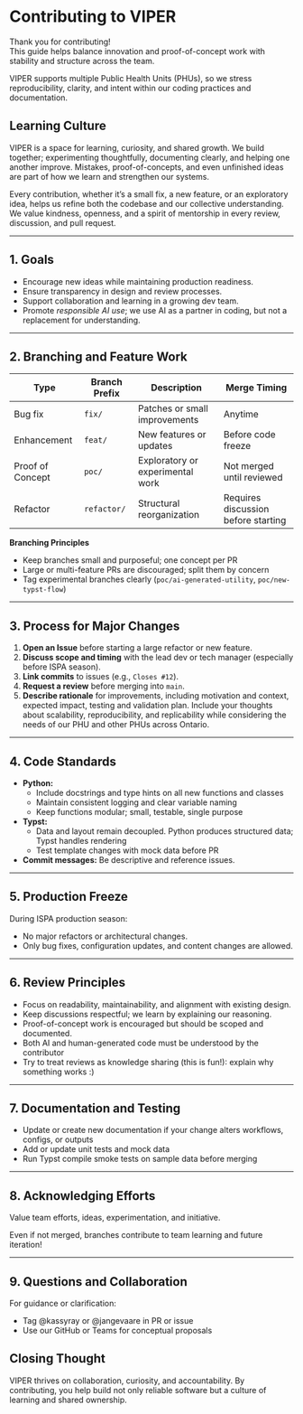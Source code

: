 # Contributing to VIPER

Thank you for contributing!  
This guide helps balance innovation and proof-of-concept work with stability and structure across the team.

VIPER supports multiple Public Health Units (PHUs), so we stress reproducibility, clarity, and intent within our coding practices and documentation. 

## Learning Culture 

VIPER is a space for learning, curiosity, and shared growth.
We build together; experimenting thoughtfully, documenting clearly, and helping one another improve. Mistakes, proof-of-concepts, and even unfinished ideas are part of how we learn and strengthen our systems.

Every contribution, whether it’s a small fix, a new feature, or an exploratory idea, helps us refine both the codebase and our collective understanding. We value kindness, openness, and a spirit of mentorship in every review, discussion, and pull request.

---

## 1. Goals
- Encourage new ideas while maintaining production readiness.
- Ensure transparency in design and review processes.
- Support collaboration and learning in a growing dev team.
- Promote *responsible AI use*; we use AI as a partner in coding, but not a replacement for understanding.

---

## 2. Branching and Feature Work

| Type | Branch Prefix | Description | Merge Timing |
|------|----------------|--------------|---------------|
| Bug fix | `fix/` | Patches or small improvements | Anytime |
| Enhancement | `feat/` | New features or updates | Before code freeze |
| Proof of Concept | `poc/` | Exploratory or experimental work | Not merged until reviewed |
| Refactor | `refactor/` | Structural reorganization | Requires discussion before starting |

**Branching Principles**
* Keep branches small and purposeful; one concept per PR
* Large or multi-feature PRs are discouraged; split them by concern
* Tag experimental branches clearly (`poc/ai-generated-utility`, `poc/new-typst-flow`)

---

## 3. Process for Major Changes
1. **Open an Issue** before starting a large refactor or new feature.
2. **Discuss scope and timing** with the lead dev or tech manager (especially before ISPA season).
3. **Link commits** to issues (e.g., `Closes #12`).
4. **Request a review** before merging into `main`.
5. **Describe rationale** for improvements, including motivation and context, expected impact, testing and validation plan. Include your thoughts about scalability, reproducibility, and replicability while considering the needs of our PHU and other PHUs across Ontario.

---

## 4. Code Standards
- **Python:**
    * Include docstrings and type hints on all new functions and classes
    * Maintain consistent logging and clear variable naming
    * Keep functions modular; small, testable, single purpose 
- **Typst:** 
    * Data and layout remain decoupled. Python produces structured data; Typst handles rendering
    * Test template changes with mock data before PR
- **Commit messages:** Be descriptive and reference issues.

---

## 5. Production Freeze
During ISPA production season:
- No major refactors or architectural changes.
- Only bug fixes, configuration updates, and content changes are allowed.

---

## 6. Review Principles
- Focus on readability, maintainability, and alignment with existing design.
- Keep discussions respectful; we learn by explaining our reasoning.
- Proof-of-concept work is encouraged but should be scoped and documented.
- Both AI and human-generated code must be understood by the contributor
- Try to treat reviews as knowledge sharing (this is fun!): explain why something works :) 

---

## 7. Documentation and Testing 
* Update or create new documentation if your change alters workflows, configs, or outputs 
* Add or update unit tests and mock data
* Run Typst compile smoke tests on sample data before merging 

---

## 8. Acknowledging Efforts 

Value team efforts, ideas, experimentation, and initiative. 

Even if not merged, branches contribute to team learning and future iteration! 

---

## 9. Questions and Collaboration

For guidance or clarification: 

* Tag @kassyray or @jangevaare in PR or issue
* Use our GitHub or Teams for conceptual proposals 

## Closing Thought

VIPER thrives on collaboration, curiosity, and accountability.
By contributing, you help build not only reliable software but a culture of learning and shared ownership.

